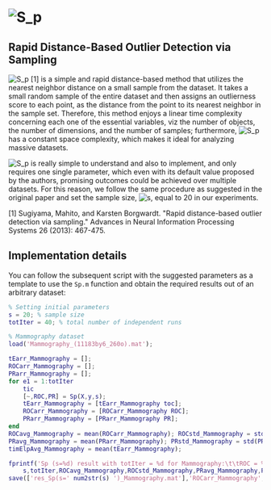 # <img src="https://latex.codecogs.com/svg.image?S_p" title="S_p" />

## Rapid Distance-Based Outlier Detection via Sampling

<img src="https://latex.codecogs.com/svg.image?S_p" title="S_p" /> [1] is a simple and rapid distance-based method that utilizes the nearest neighbor distance on a small sample from the dataset. It takes a small random sample of the entire dataset and then assigns an outlierness score to each point, as the distance from the point to its nearest neighbor in the sample set. Therefore, this method enjoys a linear time complexity concerning each one of the essential variables, viz the number of objects, the number of dimensions, and the number of samples; furthermore, <img src="https://latex.codecogs.com/svg.image?S_p" title="S_p" /> has a constant space complexity, which makes it ideal for analyzing massive datasets.

<img src="https://latex.codecogs.com/svg.image?S_p" title="S_p" /> is really simple to understand and also to implement, and only requires one single parameter, which even with its default value proposed by the authors, promising outcomes could be achieved over multiple datasets. For this reason, we follow the same procedure as suggested in the original paper and set the sample size, <img src="https://latex.codecogs.com/svg.image?s" title="s" />, equal to 20 in our experiments.

[1] Sugiyama, Mahito, and Karsten Borgwardt. "Rapid distance-based outlier detection via sampling." Advances in Neural Information Processing Systems 26 (2013): 467-475.

## Implementation details

You can follow the subsequent script with the suggested parameters as a template to use the `Sp.m` function and obtain the required results out of an arbitrary dataset:

```matlab
% Setting initial parameters
s = 20; % sample size
totIter = 40; % total number of independent runs

% Mammography dataset
load('Mammography_(11183by6_260o).mat');

tEarr_Mammography = [];
ROCarr_Mammography = [];
PRarr_Mammography = [];
for e1 = 1:totIter
    tic
    [~,ROC,PR] = Sp(X,y,s);
    tEarr_Mammography = [tEarr_Mammography toc];
    ROCarr_Mammography = [ROCarr_Mammography ROC];
    PRarr_Mammography = [PRarr_Mammography PR];
end
ROCavg_Mammography = mean(ROCarr_Mammography); ROCstd_Mammography = std(ROCarr_Mammography);
PRavg_Mammography = mean(PRarr_Mammography); PRstd_Mammography = std(PRarr_Mammography);
timElpAvg_Mammography = mean(tEarr_Mammography);

fprintf('Sp (s=%d) result with totIter = %d for Mammography:\t\tROC = %0.3f+-%0.3f\t\tPR = %0.3f+-%0.3f\t\telpsTime = %0.3f sec\n\n',...
    s,totIter,ROCavg_Mammography,ROCstd_Mammography,PRavg_Mammography,PRstd_Mammography,timElpAvg_Mammography);
save(['res_Sp(s=' num2str(s) ')_Mammography.mat'],'ROCarr_Mammography','PRarr_Mammography','ROCavg_Mammography','ROCstd_Mammography','PRavg_Mammography','PRstd_Mammography','timElpAvg_Mammography');
```

